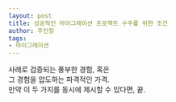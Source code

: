 ```yaml
---
layout: post
title: 성공적인 마이그레이션 프로젝트 수주를 위한 조건
author: 주인장
tags:
- 마이그레이션
---
```


사례로 검증되는 풍부한 경험, 혹은  
그 경험을 압도하는 파격적인 가격.  
만약 이 두 가지를 동시에 제시할 수 있다면, 끝. 
